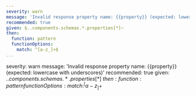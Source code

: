```yaml
---
severity: warn
message: 'Invalid response property name: {{property}} (expected: lowercase with underscores)'
recommended: true
given: $..components.schemas.*.properties[*]~
then:
  function: pattern
  functionOptions:
    match: ^[a-z_]+$
...
```

severity: warn
message: 'Invalid response property name: {{property}} (expected: lowercase with underscores)'
recommended: true
given: $..components.schemas.*.properties[*]~
then:
  function: pattern
  functionOptions:
    match: ^[a-z_]+$